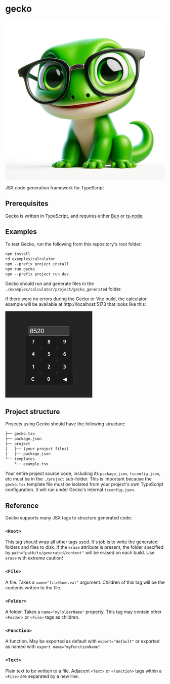 # gecko

![Gecko mascot, a green gecko wearing glasses](./resources/gecko.jpeg)

JSX code generation framework for TypeScript

## Prerequisites

Gecko is written in TypeScript, and requires either [Bun](https://bun.sh/) or [ts-node](https://www.npmjs.com/package/ts-node).

## Examples

To test Gecko, run the following from this repository's root folder:

```
npm install
cd examples/calculator
npm --prefix project install
npm run gecko
npm --prefix project run dev
```

Gecko should run and generate files in the `./examples/calculator/project/gecko_generated` folder.

If there were no errors during the Gecko or Vite build, the calculator example will be available at http://localhost:5173 that looks like this:

![Calculator example](./resources/calculator.png)

## Project structure

Projects using Gecko should have the following structure:

```
├── gecko.tsx
├── package.json
├── project
│   ├── (your project files)
│   ├── package.json
└── templates
    └── example.tsx
```

Your entire project source code, including its `package.json`, `tsconfig.json`, etc must be in the `./project` sub-folder. This is important because the `gecko.tsx` template file must be isolated from your project's own TypeScript configuration. It will run under Gecko's internal `tsconfig.json`.

## Reference

Gecko supports many JSX tags to structure generated code:

### `<Root>`

This tag should wrap all other tags used. It's job is to write the generated folders and files to disk. If the `erase` attribute is present, the folder specified by `path="path/to/generated/content"` will be erased on each build. Use `erase` with extreme caution!

### `<File>`

A file. Takes a `name="fileName.ext"` argument. Children of this tag will be the contents written to the file.

### `<Folder>`

A folder. Takes a `name="myFolderName"` property. This tag may contain other `<Folder>` or `<File>` tags as children.

### `<Function>`

A function. May be exported as default with `export="default"` or exported as named with `export name="myFunctionName"`.

### `<Text>`

Plain text to be written to a file. Adjacent `<Text>` or `<Function>` tags within a `<File>` are separated by a new line.
